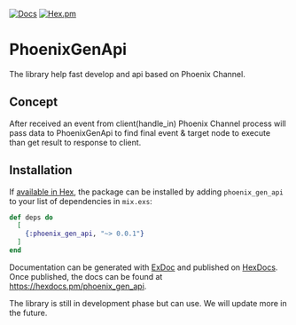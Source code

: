 [![Docs](https://img.shields.io/badge/api-docs-green.svg?style=flat)](https://hexdocs.pm/easy_rpc)
[![Hex.pm](https://img.shields.io/hexpm/v/easy_rpc.svg?style=flat&color=blue)](https://hex.pm/packages/easy_rpc)

# PhoenixGenApi

The library help fast develop and api based on Phoenix Channel.

## Concept

After received an event from client(handle_in) Phoenix Channel process will pass data to PhoenixGenApi to find final event & target node to execute than get result to response to client.


## Installation

If [available in Hex](https://hex.pm/docs/publish), the package can be installed
by adding `phoenix_gen_api` to your list of dependencies in `mix.exs`:

```elixir
def deps do
  [
    {:phoenix_gen_api, "~> 0.0.1"}
  ]
end
```

Documentation can be generated with [ExDoc](https://github.com/elixir-lang/ex_doc)
and published on [HexDocs](https://hexdocs.pm). Once published, the docs can
be found at <https://hexdocs.pm/phoenix_gen_api>.

The library is still in development phase but can use.
We will update more in the future.
